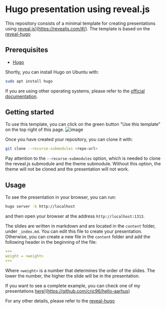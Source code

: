 # Hugo presentation using reveal.js
This repository consists of a minimal template for creating presentations using [reveal.js](https://revealjs.com/#/)](https://revealjs.com/#/). 
The template is based on the [reveal-hugo](https://github.com/cric96/reveal-hugo)

## Prerequisites
* [Hugo](https://gohugo.io/getting-started/installing/)

Shortly, you can install Hugo on Ubuntu with:
```bash
sudo apt install hugo
```

If you are using other operating systems, please refer to the [official documentation](https://gohugo.io/getting-started/installing/).

## Getting started
To use this template, you can click on the green button "Use this template" on the top right of this page.
![image](https://github.com/cric96/Template-Hugo-Reveal-Slides/assets/23448811/ff89a1dd-c2e9-402e-8837-ef46e0c98b7d)

Once you have created your repository, you can clone it with:
```bash
git clone --recurse-submodules <repo-url>
```
Pay attention to the `--recurse-submodules` option, which is needed to clone the reveal.js submodule and the theme submodule.
Without this option, the theme will not be cloned and the presentation will not work.

## Usage
To see the presentation in your browser, you can run:
```bash
hugo server -b http://localhost
```
and then open your browser at the address `http://localhost:1313`.

The slides are written in markdown and are located in the `content` folder, under `_index.md`.
You can edit this file to create your presentation.
Otherwise, you can create a new file in the `content` folder and add the following header in the beginning of the file:
```yaml
+++
weight = <weight>
+++
```

Where `<weight>` is a number that determines the order of the slides.
The lower the number, the higher the slide will be in the presentation.

If you want to see a complete example, you can check one of my presentations [here](https://github.com/cric96/hello-aarhus)](https://github.com/cric96/hello-aarhus)

For any other details, please refer to the [reveal-hugo](https://github.com/dzello/reveal-hugo)

